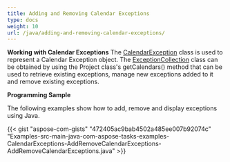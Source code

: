 ```yaml
---
title: Adding and Removing Calendar Exceptions
type: docs
weight: 10
url: /java/adding-and-removing-calendar-exceptions/
---
```


**Working with Calendar Exceptions**
The [CalendarException](https://apireference.aspose.com/tasks/java/com.aspose.tasks/CalendarException) class is used to represent a Calendar Exception object. The [ExceptionCollection](https://apireference.aspose.com/tasks/java/com.aspose.tasks/CalendarExceptionCollection) class can be obtained by using the Project class's getCalendars() method that can be used to retrieve existing exceptions, manage new exceptions added to it and remove existing exceptions.

**Programming Sample**

The following examples show how to add, remove and display exceptions using Java.

{{< gist "aspose-com-gists" "472405ac9bab4502a485ee007b92074c" "Examples-src-main-java-com-aspose-tasks-examples-CalendarExceptions-AddRemoveCalendarExceptions-AddRemoveCalendarExceptions.java" >}}




